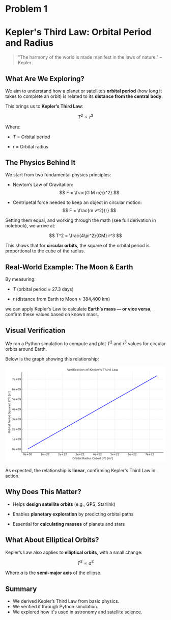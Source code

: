 # Problem 1


# Kepler's Third Law: Orbital Period and Radius

> "The harmony of the world is made manifest in the laws of nature." – Kepler

## What Are We Exploring?

We aim to understand how a planet or satellite’s **orbital period** (how long it takes to complete an orbit) is related to its **distance from the central body**.

This brings us to **Kepler’s Third Law**:

$$
T^2 \propto r^3
$$

Where:

- $T$ = Orbital period

- $r$ = Orbital radius



## The Physics Behind It

We start from two fundamental physics principles:

- Newton’s Law of Gravitation:
  $$
  F = \frac{G M m}{r^2}
$$


- Centripetal force needed to keep an object in circular motion:
  $$
  F = \frac{m v^2}{r}
  $$


Setting them equal, and working through the math (see full derivation in notebook), we arrive at:

$$
T^2 = \frac{4\pi^2}{GM} r^3
$$


This shows that for **circular orbits**, the square of the orbital period is proportional to the cube of the radius.



## Real-World Example: The Moon & Earth

By measuring:

- $T$ (orbital period ≈ 27.3 days)

- $r$ (distance from Earth to Moon ≈ 384,400 km)

we can apply Kepler’s Law to calculate **Earth’s mass — or vice versa**, confirm these values based on known mass.

## Visual Verification

We ran a Python simulation to compute and plot $T^2$ and $r^3$ values for circular orbits around Earth.

Below is the graph showing this relationship:

![Kepler T2 vs R3 Plot](kepler_t2_vs_r3_plot.png)

As expected, the relationship is **linear**, confirming Kepler's Third Law in action.



## Why Does This Matter?

- Helps **design satellite orbits** (e.g., GPS, Starlink)

- Enables **planetary exploration** by predicting orbital paths

- Essential for **calculating masses** of planets and stars



##  What About Elliptical Orbits?

Kepler’s Law also applies to **elliptical orbits**, with a small change:

$$
T^2 \propto a^3
$$

Where $a$ is the **semi-major axis** of the ellipse.



##  Summary

- We derived Kepler’s Third Law from basic physics.
- We verified it through Python simulation.
- We explored how it's used in astronomy and satellite science.





